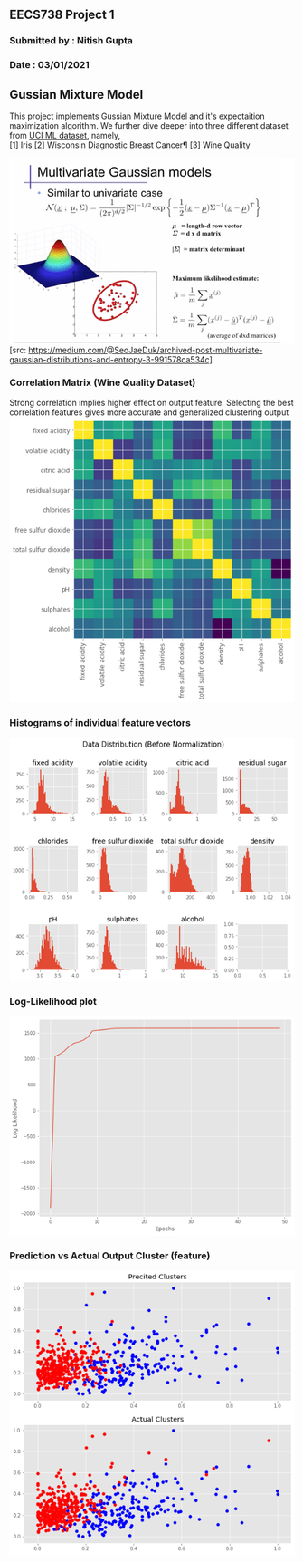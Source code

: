 ## EECS738 Project 1
### Submitted by  : Nitish Gupta
### Date          : 03/01/2021


## Gussian Mixture Model
This project implements Gussian Mixture Model and it's expectaition maximization algorithm. We further dive deeper into three different dataset from [UCI ML dataset](https://archive.ics.uci.edu/ml/datasets.php), namely,  
[1] Iris
[2] Wisconsin Diagnostic Breast Cancer¶
[3] Wine Quality

![GMM](./images/gmm.png)  
[src: https://medium.com/@SeoJaeDuk/archived-post-multivariate-gaussian-distributions-and-entropy-3-991578ca534c]  


### Correlation Matrix (Wine Quality Dataset)  
Strong correlation implies higher effect on output feature. Selecting the best correlation features gives more accurate and generalized clustering output
![corr](./images/data3_corr.png)  

### Histograms of individual feature vectors
![hist](./images/data3_hist.png)  


### Log-Likelihood plot
![log](./images/data1_loglike.png)  

### Prediction vs Actual Output Cluster (feature)
![predict](./images/data2_pred.png)  

